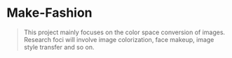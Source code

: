 # Make-Fashion
> This project mainly focuses on the color space conversion of images. Research foci will involve image colorization, face makeup, image style transfer and so on.
